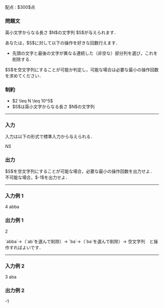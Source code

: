 
<div>

<span>

<span>

<p>
配点 : $300$点
</p>

<div>

<section>

### **問題文**

<p>
英小文字からなる長さ $N$の文字列 $S$が与えられます．
</p>

<p>
あなたは，$S$に対して以下の操作を好きな回数行えます．
</p>

<ul>

<li>
先頭の文字と最後の文字が異なる連続した（非空な）部分列を選び，これを削除する．
</li>

</ul>

<p>
$S$を空文字列にすることが可能か判定し，可能な場合は必要な最小の操作回数を求めてください．
</p>

</section>

</div>

<div>

<section>

### **制約**

<ul>

<li>
$2 \leq N \leq 10^5$
</li>

<li>
$S$は英小文字からなる長さ $N$の文字列
</li>

</ul>

</section>

</div>

---

<div>

<div>

<section>

### **入力**

<p>
入力は以下の形式で標準入力から与えられる．
</p>

<div>

$N$$S$
</div>

</section>

</div>

<div>

<section>

### **出力**

<p>
$S$を空文字列にすることが可能な場合，必要な最小の操作回数を出力せよ．
不可能な場合，$-1$を出力せよ．
</p>

</section>

</div>

</div>

---

<div>

<section>

### **入力例 1**

<div>

4
abba

</div>

</section>

</div>

<div>

<section>

### **出力例 1**

<div>

2

</div>

<p>
`abba`→（`ab`を選んで削除）→ `ba`→（`ba`を選んで削除）→ 空文字列　と操作すればよいです．
</p>

</section>

</div>

---

<div>

<section>

### **入力例 2**

<div>

3
aba

</div>

</section>

</div>

<div>

<section>

### **出力例 2**

<div>

-1

</div>

</section>

</div>

</span>

</span>

</div>
